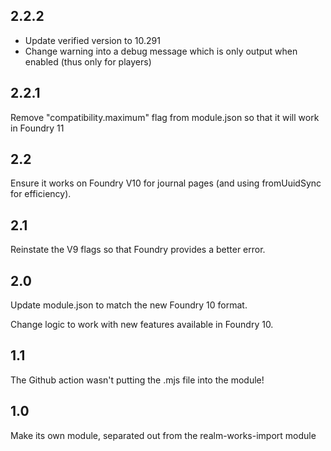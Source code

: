 ## 2.2.2

- Update verified version to 10.291
- Change warning into a debug message which is only output when enabled (thus only for players)

## 2.2.1

Remove "compatibility.maximum" flag from module.json so that it will work in Foundry 11

## 2.2

Ensure it works on Foundry V10 for journal pages (and using fromUuidSync for efficiency).

## 2.1

Reinstate the V9 flags so that Foundry provides a better error.

## 2.0

Update module.json to match the new Foundry 10 format.

Change logic to work with new features available in Foundry 10.

## 1.1

The Github action wasn't putting the .mjs file into the module!

## 1.0

Make its own module, separated out from the realm-works-import module
